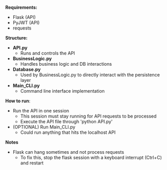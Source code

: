 **Requirements:**
+ Flask (API)
+ PyJWT (API)
+ requests

**Structure:** 
+ **API.py**  
    + Runs and controls the API  
+ **BusinessLogic.py**
    + Handles business logic and DB interactions
+ **Database.py**
    + Used by BusinessLogic.py to directly interact with the persistence layer
+ **Main_CLI.py**  
    + Command line interface implementation


<p><b>How to run</b>:

+ Run the API in one session
    + This session must stay running for API requests to be processed
    + Execute the API file through 'python API.py'
+ (OPTIONAL) Run Main_CLI.py
    + Could run anything that hits the localhost API
    
**Notes**
+ Flask can hang sometimes and not process requests
    + To fix this, stop the flask session with a keyboard interrupt (Ctrl+C) and restart

